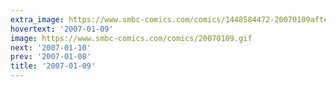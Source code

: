 ```yaml
---
extra_image: https://www.smbc-comics.com/comics/1448584472-20070109after.png
hovertext: '2007-01-09'
image: https://www.smbc-comics.com/comics/20070109.gif
next: '2007-01-10'
prev: '2007-01-08'
title: '2007-01-09'
---
```

